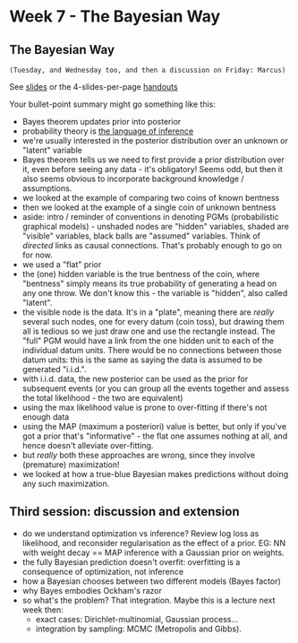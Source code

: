 # Week 7 - The Bayesian Way

## The Bayesian Way 
`(Tuesday, and Wednesday too, and then a discussion on Friday: Marcus)`

See [slides](big-bayes-slides.pdf) or the 4-slides-per-page [handouts](big-bayes-handouts.pdf)

Your bullet-point summary might go something like this:
* Bayes theorem updates prior into posterior
* probability theory is [the language of inference](https://en.wikipedia.org/wiki/Bayesian_probability#Justification_of_Bayesian_probabilities)
* we're usually interested in the posterior distribution over an unknown or "latent" variable
* Bayes theorem tells us we need to first provide a prior distribution over it, even before seeing any data - it's obligatory! Seems odd, but then it also seems obvious to incorporate background knowledge / assumptions.
* we looked at the example of comparing two coins of known bentness
* then we looked at the example of a single coin of unknown bentness
* aside: intro / reminder of conventions in denoting PGMs (probabilistic graphical models) - unshaded nodes are "hidden" variables, shaded are "visible" variables, black balls are "assumed" variables. Think of _directed_ links as causal connections. That's probably enough to go on for now.
* we used a "flat" prior
* the (one) hidden variable is the true bentness of the coin, where "bentness" simply means its true probability of generating a head on any one throw. We don't know this - the variable is "hidden", also called "latent".
* the visible node is the data. It's in a "plate", meaning there are _really_ several such nodes, one for every datum (coin toss), but drawing them all is tedious so we just draw one and use the rectangle instead. The "full" PGM would have a link from the one hidden unit to each of the individual datum units. There would be no connections between those datum units: this is the same as saying the data is assumed to be generated "i.i.d.".
* with i.i.d. data, the new posterior can be used as the prior for subsequent events (or you can group all the events together and assess the total likelihood - the two are equivalent)
* using the max likelihood value is prone to over-fitting if there's not enough data
* using the MAP (maximum a posteriori) value is better, but only if you've got a prior that's "informative" - the flat one assumes nothing at all, and hence doesn't alleviate over-fitting.
* but _really_ both these approaches are wrong, since they involve (premature) maximization!
* we looked at how a true-blue Bayesian makes predictions without doing any such maximization.

## Third session: discussion and extension
* do we understand optimization vs inference? Review log loss as likelihood, and reconsider regularisation as the effect of a prior. EG: NN with weight decay == MAP inference with a Gaussian prior on weights.
* the fully Bayesian prediction doesn't overfit: overfitting is a consequence of optimization, not inference
* how a Bayesian chooses between two different models (Bayes factor)
* why Bayes embodies Ockham's razor
* so what's the problem? That integration. Maybe this is a lecture next week then:
   * exact cases: Dirichlet-multinomial, Gaussian process...
   * integration by sampling: MCMC (Metropolis and Gibbs).
